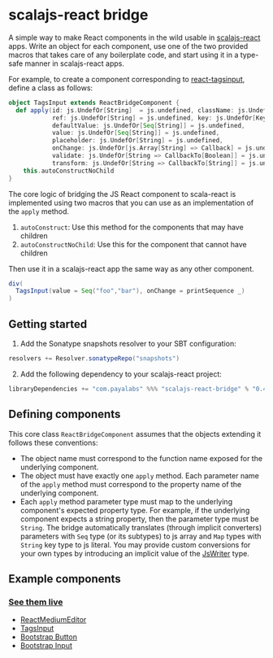 # scalajs-react bridge

A simple way to make React components in the wild usable in [scalajs-react](https://github.com/japgolly/scalajs-react) apps. Write an object for each component, use one of the two provided macros that takes care of any boilerplate code, and start using it in a type-safe manner in scalajs-react apps.

For example, to create a component corresponding to [react-tagsinput](https://github.com/olahol/react-tagsinput), define a class as follows:

```scala
object TagsInput extends ReactBridgeComponent {
  def apply(id: js.UndefOr[String]  = js.undefined, className: js.UndefOr[String] = js.undefined,
            ref: js.UndefOr[String] = js.undefined, key: js.UndefOr[Key] = js.undefined,
            defaultValue: js.UndefOr[Seq[String]] = js.undefined,
            value: js.UndefOr[Seq[String]] = js.undefined,
            placeholder: js.UndefOr[String] = js.undefined,
            onChange: js.UndefOr[js.Array[String] => Callback] = js.undefined,
            validate: js.UndefOr[String => CallbackTo[Boolean]] = js.undefined,
            transform: js.UndefOr[String => CallbackTo[String]] = js.undefined): ComponentNoChild = 
    this.autoConstructNoChild
}
```

The core logic of bridging the JS React component to scala-react is implemented using two macros that you can use
as an implementation of the `apply` method.
1. `autoConstruct`: Use this method for the components that may have children
2. `autoConstructNoChild`: Use this for the component that cannot have children 

Then use it in a scalajs-react app the same way as any other component.

```scala
div(
  TagsInput(value = Seq("foo","bar"), onChange = printSequence _)
)
```

## Getting started

1. Add the Sonatype snapshots resolver to your SBT configuration:
 ```scala
resolvers += Resolver.sonatypeRepo("snapshots")
```

2. Add the following dependency to your scalajs-react project:
 ```scala
libraryDependencies += "com.payalabs" %%% "scalajs-react-bridge" % "0.4.0-SNAPSHOT"
```

## Defining components

This core class `ReactBridgeComponent` assumes that the objects extending it follows these conventions:
- The object name must correspond to the function name exposed for the underlying component.
- The object must have exactly one `apply` method. Each parameter name of the `apply` method must correspond to the property name of the underlying component.
- Each `apply` method parameter type must map to the underlying component's expected property
  type. For example, if the underlying component expects a string property, then the parameter type must be `String`. The bridge automatically translates (through implicit converters) parameters with `Seq` type (or its subtypes) to js array and `Map` types with `String` key type to js literal. You may provide custom conversions for your own types by introducing an implicit value of  the [JsWriter](https://github.com/payalabs/scalajs-react-bridge/blob/master/src/main/scala/com/payalabs/scalajs/react/bridge/ReactBridgeComponent.scala) type.

## Example components

### [See them live](https://payalabs.github.io/scalajs-react-bridge-example)

- [ReactMediumEditor](https://github.com/payalabs/scalajs-react-bridge-example/blob/master/src/main/scala/com/payalabs/scalajs/react/bridge/elements/ReactMediumEditor.scala)
- [TagsInput](https://github.com/payalabs/scalajs-react-bridge-example/blob/master/src/main/scala/com/payalabs/scalajs/react/bridge/elements/TagsInput.scala)
- [Bootstrap Button](https://github.com/payalabs/scalajs-react-bridge-example/blob/master/src/main/scala/com/payalabs/scalajs/react/bridge/elements/Button.scala)
- [Bootstrap Input](https://github.com/payalabs/scalajs-react-bridge-example/blob/master/src/main/scala/com/payalabs/scalajs/react/bridge/elements/Input.scala)
